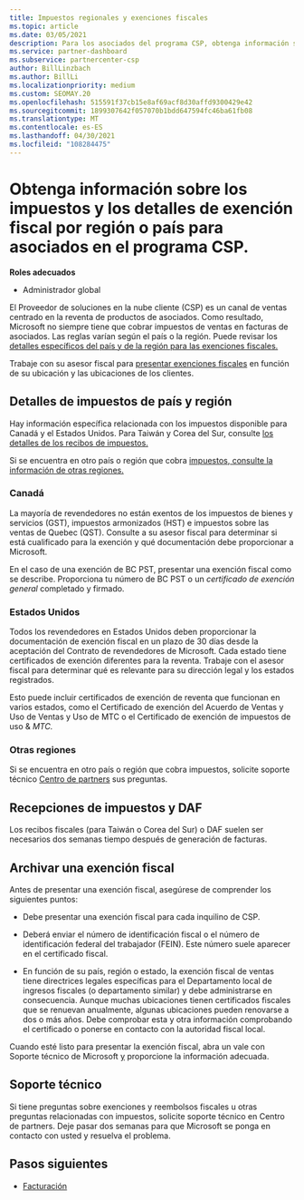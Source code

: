 ```yaml
---
title: Impuestos regionales y exenciones fiscales
ms.topic: article
ms.date: 03/05/2021
description: Para los asociados del programa CSP, obtenga información sobre las responsabilidades fiscales por región, cómo enviar exenciones fiscales para las ventas de CSP y cómo obtener soporte técnico para preguntas fiscales.
ms.service: partner-dashboard
ms.subservice: partnercenter-csp
author: BillLinzbach
ms.author: BillLi
ms.localizationpriority: medium
ms.custom: SEOMAY.20
ms.openlocfilehash: 515591f37cb15e8af69acf8d30affd9300429e42
ms.sourcegitcommit: 1899307642f057070b1bdd647594fc46ba61fb08
ms.translationtype: MT
ms.contentlocale: es-ES
ms.lasthandoff: 04/30/2021
ms.locfileid: "108284475"
---
```

# <a name="read-about-taxes-and-tax-exemption-details-by-region-or-country-for-partners-in-the-csp-program"></a>Obtenga información sobre los impuestos y los detalles de exención fiscal por región o país para asociados en el programa CSP.

**Roles adecuados**

- Administrador global

El Proveedor de soluciones en la nube cliente (CSP) es un canal de ventas centrado en la reventa de productos de asociados. Como resultado, Microsoft no siempre tiene que cobrar impuestos de ventas en facturas de asociados. Las reglas varían según el país o la región. Puede revisar los [detalles específicos del país y de la región para las exenciones fiscales.](#country-and-region-tax-details)

Trabaje con su asesor fiscal para [presentar exenciones fiscales](#file-a-tax-exemption) en función de su ubicación y las ubicaciones de los clientes.

## <a name="country-and-region-tax-details"></a>Detalles de impuestos de país y región

Hay información específica relacionada con los impuestos disponible para Canadá y el Estados Unidos. Para Taiwán y Corea del Sur, consulte [los detalles de los recibos de impuestos.](#tax-receipts-and-daf)

Si se encuentra en otro país o región que cobra [impuestos, consulte la información de otras regiones.](#other-regions)


### <a name="canada"></a>Canadá

La mayoría de revendedores no están exentos de los impuestos de bienes y servicios (GST), impuestos armonizados (HST) e impuestos sobre las ventas de Quebec (QST). Consulte a su asesor fiscal para determinar si está cualificado para la exención y qué documentación debe proporcionar a Microsoft.

En el caso de una exención de BC PST, presentar una exención fiscal como se describe. Proporciona tu número de BC PST o un *certificado de exención general* completado y firmado.

### <a name="united-states"></a>Estados Unidos

Todos los revendedores en Estados Unidos deben proporcionar la documentación de exención fiscal en un plazo de 30 días desde la aceptación del Contrato de revendedores de Microsoft. Cada estado tiene certificados de exención diferentes para la reventa. Trabaje con el asesor fiscal para determinar qué es relevante para su dirección legal y los estados registrados.

Esto puede incluir certificados de exención de reventa que  funcionan  en varios estados, como el Certificado de exención del Acuerdo de Ventas y Uso de Ventas y Uso de MTC o el Certificado de exención de impuestos de uso & *MTC.*

### <a name="other-regions"></a>Otras regiones

Si se encuentra en otro país o región que cobra impuestos, solicite soporte técnico [Centro de partners](#support) sus preguntas.

## <a name="tax-receipts-and-daf"></a>Recepciones de impuestos y DAF

Los recibos fiscales (para Taiwán o Corea del Sur) o DAF suelen ser necesarios dos semanas tiempo después de generación de facturas.

## <a name="file-a-tax-exemption"></a>Archivar una exención fiscal

Antes de presentar una exención fiscal, asegúrese de comprender los siguientes puntos:

- Debe presentar una exención fiscal para cada inquilino de CSP.

- Deberá enviar el número de identificación fiscal o el número de identificación federal del trabajador (FEIN). Este número suele aparecer en el certificado fiscal.

- En función de su país, región o estado, la exención fiscal de ventas tiene directrices legales específicas para el Departamento local de ingresos fiscales (o departamento similar) y debe administrarse en consecuencia. Aunque muchas ubicaciones tienen certificados fiscales que se renuevan anualmente, algunas ubicaciones pueden renovarse a dos o más años. Debe comprobar esta y otra información comprobando el certificado o ponerse en contacto con la autoridad fiscal local.

Cuando esté listo para presentar la exención fiscal, abra un vale con Soporte técnico de Microsoft [y](https://partner.microsoft.com/dashboard/support/csp/servicerequests/create?stage=2&topicid=92930319-ced6-c18b-d7a6-d62b22d60aa5) proporcione la información adecuada.

## <a name="support"></a>Soporte técnico

Si tiene preguntas sobre exenciones y reembolsos fiscales u otras preguntas relacionadas con impuestos, solicite soporte técnico en Centro de partners. Deje pasar dos semanas para que Microsoft se ponga en contacto con usted y resuelva el problema.

## <a name="next-steps"></a>Pasos siguientes

- [Facturación](billing.md)
